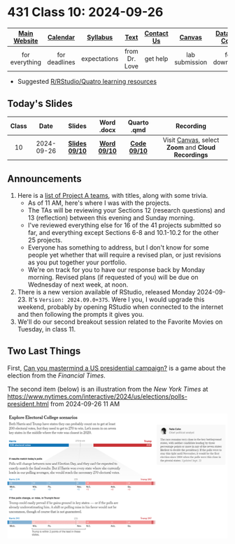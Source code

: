 # 431 Class 10: 2024-09-26

[Main Website](https://thomaselove.github.io/431-2024/) | [Calendar](https://thomaselove.github.io/431-2024/calendar.html) | [Syllabus](https://thomaselove.github.io/431-syllabus-2024/) | [Text](https://thomaselove.github.io/431-book/) | [Contact Us](https://thomaselove.github.io/431-2024/contact.html) | [Canvas](https://canvas.case.edu) | [Data and Code](https://github.com/THOMASELOVE/431-data)
:-----------: | :--------------: | :----------: | :---------: | :-------------: | :-----------: | :------------:
for everything | for deadlines | expectations | from Dr. Love | get help | lab submission | for downloads

- Suggested [R/RStudio/Quatro learning resources](https://thomaselove.github.io/431-2024/resources.html)

## Today's Slides

Class | Date | Slides | Word .docx | Quarto .qmd | Recording
:---: | :--------: | :------: | :------: | :------: | :-------------:
10 | 2024-09-26 | **[Slides 09/10](https://thomaselove.github.io/431-slides-2024/class09.html)** | **[Word 09/10](https://thomaselove.github.io/431-slides-2024/class09w.docx)** | **[Code 09/10](https://github.com/THOMASELOVE/431-slides-2024/blob/main/class09.qmd)** | Visit [Canvas](https://canvas.case.edu/), select **Zoom** and **Cloud Recordings**

## Announcements

1. Here is a [list of Project A teams](https://github.com/THOMASELOVE/431-classes-2024/blob/main/projectA/projectA_teams.md), with titles, along with some trivia.
    - As of 11 AM, here's where I was with the projects.
    - The TAs will be reviewing your Sections 12 (research questions) and 13 (reflection) between this evening and Sunday morning.
    - I've reviewed everything else for 16 of the 41 projects submitted so far, and everything except Sections 6-8 and 10.1-10.2 for the other 25 projects.
    - Everyone has something to address, but I don't know for some people yet whether that will require a revised plan, or just revisions as you put together your portfolio.
    - We're on track for you to have our response back by Monday morning. Revised plans (if requested of you) will be due on Wednesday of next week, at noon.
2. There is a new version available of RStudio, released Monday 2024-09-23. It's `Version: 2024.09.0+375`. Were I you, I would upgrade this weekend, probably by opening RStudio when connected to the internet and then following the prompts it gives you.
3. We'll do our second breakout session related to the Favorite Movies on Tuesday, in class 11.

## Two Last Things

First, [Can you mastermind a US presidential campaign?](https://ig.ft.com/us-election-game/) is a game about the election from the *Financial Times*.

The second item (below) is an illustration from the *New York Times* at <https://www.nytimes.com/interactive/2024/us/elections/polls-president.html> from 2024-09-26 11 AM

![](nyt_2024-09-26.png)
